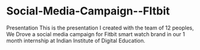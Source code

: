 # Social-Media-Campaign--FItbit
Presentation
This is the presentation I created with the team of 12 peoples, We Drove a social media campaign for Fitbit smart watch brand in our 1 month internship at Indian Institute of Digital Education.
